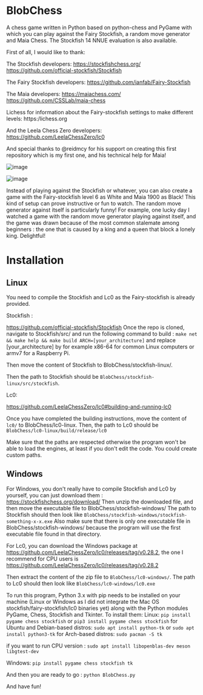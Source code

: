# BlobChess
A chess game written in Python based on python-chess and PyGame with which you can play against the Fairy Stockfish, a random move generator and Maia Chess. The Stockfish 14 NNUE evaluation is also available.

First of all, I would like to thank:

  The Stockfish developers:
    https://stockfishchess.org/
    https://github.com/official-stockfish/Stockfish

  The Fairy Stockfish developers:
    https://github.com/ianfab/Fairy-Stockfish

  The Maia developers:
    https://maiachess.com/
    https://github.com/CSSLab/maia-chess

  Lichess for information about the Fairy-stockfish settings to make different levels:
    https:/lichess.org

  And the Leela Chess Zero developers:
    https://github.com/LeelaChessZero/lc0

  And special thanks to @reidmcy for his support on creating this first repository which is my first one, and his technical help for Maia!



![image](https://user-images.githubusercontent.com/89562745/172290954-09011cd7-327b-453d-be29-8bc0292d7aa4.png)


![image](https://user-images.githubusercontent.com/89562745/172292165-68dec124-f086-4966-9fb8-b11091face45.png)



Instead of playing against the Stockfish or whatever, you can also create a game with the Fairy-stockfish level 6 as White and Maia 1900 as Black! This kind of setup can prove instructive or fun to watch. The random move generator against itself is particularly funny! For example, one lucky day I watched a game with the random move generator playing against itself, and the game was drawn because of the most common stalemate among beginners : the one that is caused by a king and a queen that block a lonely king. Delightful!



# Installation


## Linux

You need to compile the Stockfish and Lc0 as the Fairy-stockfish is already provided.

Stockfish :

https://github.com/official-stockfish/Stockfish
Once the repo is cloned, navigate to Stockfish/src/ and run the following command to build : ```make net && make help && make build ARCH=[your_architecture]``` and replace [your_architecture] by for example x86-64 for common Linux computers or armv7 for a Raspberry Pi.

Then move the content of Stockfish to BlobChess/stockfish-linux/.

Then the path to Stockfish should be ```BlobChess/stockfish-linux/src/stockfish```.


Lc0:

https://github.com/LeelaChessZero/lc0#building-and-running-lc0

Once you have completed the building instructions, move the content of ```lc0/``` to BlobChess/lc0-linux. Then, the path to Lc0 should be ```BlobChess/lc0-linux/build/release/lc0```


Make sure that the paths are respected otherwise the program won't be able to load the engines, at least if you don't edit the code. You could create custom paths.



## Windows

For Windows, you don't really have to compile Stockfish and Lc0 by yourself, you can just download them :
https://stockfishchess.org/download/
Then unzip the downloaded file, and then move the executable file to BlobChess/stockfish-windows/
The path to Stockfish should then look like ```BlobChess/stockfish-windows/stockfish-something-x-x.exe```
Also make sure that there is only one executable file in BlobChess/stockfish-windows/ because the program will use the first executable file found in that directory.

For Lc0, you can download the Windows package at https://github.com/LeelaChessZero/lc0/releases/tag/v0.28.2, the one I recommend for CPU users is https://github.com/LeelaChessZero/lc0/releases/tag/v0.28.2

Then extract the content of the zip file to ```BlobChess/lc0-windows/```. The path to Lc0 should then look like ```BlobChess/lc0-windows/lc0.exe```





To run this program, Python 3.x with pip needs to be installed on your machine (Linux or Windows as I did not integrate the Mac OS stockfish/fairy-stockfish/lc0 binaries yet) along with the Python modules PyGame, Chess, Stockfish and Tkinter.
To install them:
Linux:
	```pip install pygame chess stockfish``` or ```pip3 install pygame chess stockfish```
	for Ubuntu and Debian-based distros: ```sudo apt install python-tk``` or ```sudo apt install python3-tk```
	for Arch-based distros: ```sudo pacman -S tk```

  if you want to run CPU version : ```sudo apt install libopenblas-dev meson libgtest-dev```


Windows:
		`pip install pygame chess stockfish tk`




And then you are ready to go :
`python BlobChess.py`

And have fun!
